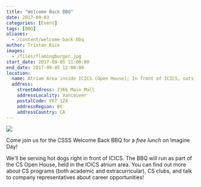```yaml
---
title: "Welcome Back BBQ"
date: 2017-09-03
categories: [Event]
tags: [BBQ]
aliases:
  - /content/welcome-back-bbq
author: Tristan Rice
images:
  - /files/flamingburger.jpg
start_date: 2017-09-05 11:00:00
end_date: 2017-09-05 12:00:00
location:
  name: Atrium Area inside ICICS (Open House); In front of ICICS, outside (BBQ)
  address:
    streetAddress: 2366 Main Mall
    addressLocality: Vancouver
    postalCode: V6T 1Z4
    addressRegion: BC
    addressCountry: CA
---
```


![](/files/flamingburger.jpg)

Come join us for the CSSS Welcome Back BBQ for a _free lunch_ on Imagine Day!

We'll be serving hot dogs right in front of ICICS. The BBQ will run as part of the CS Open House, held in the ICICS atrium area. You can find out more about CS programs (both academic and extracurricular), CS clubs, and talk to company representatives about career opportunities!
